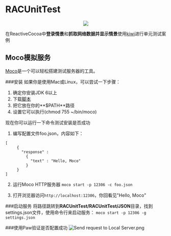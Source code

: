 # RACUnitTest
<div style="text-align: center">
<img src="https://raw.githubusercontent.com/samlaudev/RACUnitTest/master/ScreenShots/登录情景.gif"/>
</div>


在ReactiveCocoa中**登录情景**和**抓取网络数据并显示情景**使用[kiwi]()进行单元测试案例

## Moco模拟服务
[Moco](https://github.com/dreamhead/moco)是一个可以轻松搭建测试服务器的工具。


###安装
如果你是使用Mac或Linux，可以尝试一下步骤：

1. 确定你安装JDK 6以上
2. 下载[脚本](https://github.com/dreamhead/moco/blob/master/moco-shell/moco?raw=true)
3. 把它放在你的**$PATH**路径
4. 设置它可以执行(chmod 755 ~/bin/moco)

现在你可以运行一下命令测试安装是否成功

1. 编写配置文件foo.json，内容如下：
 
 ```
 [
      {
        "response" :
          {
            "text" : "Hello, Moco"
          }
      }
 ]
 ```

2. 运行Moco HTTP服务器
`moco start -p 12306 -c foo.json`

3. 打开浏览器访问`http://localhost:12306`，你回看见"Hello, Moco"


###启动服务
将路径跳转到**RACUnitTest/RACUnitTest/JSON**目录，找到settings.json文件，使用命令行来启动服务：
`moco start -p 12306 -g settings.json`

###使用Paw验证是否配置成功
![Send request to Local Server.png](http://upload-images.jianshu.io/upload_images/166109-f487c378fdd9da0c.png)


